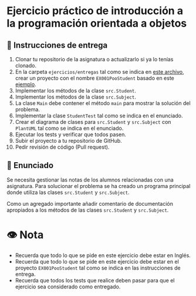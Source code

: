# Ejercicio práctico de introducción a la programación orientada a objetos

## 📝 Instrucciones de entrega

1. Clonar tu repositorio de la asignatura o actualizarlo si ya lo tenías clonado.
2. En la carpeta `ejercicios/entregas` tal como se indica en [este archivo](./entregas/readme.md), crear un proyecto con el nombre `EX001PooStudent` basado en este [ejemplo](../temario/PooSession2).
3. Implementar los métodos de la clase `src.Student`.
4. Implementar los métodos de la clase `src.Subject`.
5. La clase `Main` debe contener el método `main` para mostrar la solución del problema.
6. Implementar la clase `StudentTest` tal como se indica en el enunciado.
7. Crear el diagrama de clases para  `src.Student` y `src.Subject` con `PlantUML` tal como se indica en el enunciado.
8. Ejecutar los tests y verificar que todos pasen.
9. Subir el proyecto a tu repositorio de GitHub.
10. Pedir revisión de código (Pull request).

## 🧠 Enunciado

Se necesita gestionar las notas de los alumnos relacionadas con una
asignatura. Para solucionar el problema se ha creado un programa principal
donde utiliza las clases `src.Student` y `src.Subject`.

Como un agregado importante añadir comentario de documentación apropiados a los métodos de las clases `src.Student` y `src.Subject`.


# 👁️ Nota
- Recuerda que todo lo que se pide en este ejercicio debe estar en Inglés.
- Recuerda que todo lo que se pide en este ejercicio debe estar en el proyecto `EX001PooStudent` tal como se indica en las instrucciones de entrega.
- Recuerda que todos los tests que realice deben pasar para que el ejercicio sea considerado como entregado.
